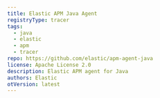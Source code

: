 ```yaml
---
title: Elastic APM Java Agent
registryType: tracer
tags:
  - java
  - elastic
  - apm
  - tracer
repo: https://github.com/elastic/apm-agent-java
license: Apache License 2.0
description: Elastic APM agent for Java
authors: Elastic
otVersion: latest
---
```

